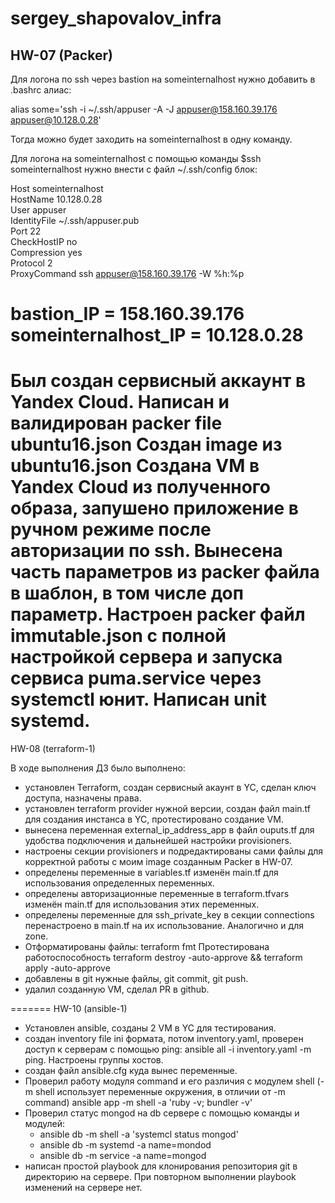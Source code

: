 # sergey_shapovalov_infra

## HW-07 (Packer)

Для логона по ssh через bastion на someinternalhost нужно добавить в .bashrc алиас:

alias some='ssh -i ~/.ssh/appuser -A -J appuser@158.160.39.176 appuser@10.128.0.28'

Тогда можно будет заходить на someinternalhost в одну команду.


Для логона на someinternalhost c помощью команды $ssh someinternalhost нужно внести с файл ~/.ssh/config блок:

Host someinternalhost \
HostName 10.128.0.28 \
User appuser \
IdentityFile ~/.ssh/appuser.pub \
Port 22 \
CheckHostIP no \
Compression yes \
Protocol 2 \
ProxyCommand ssh appuser@158.160.39.176 -W %h:%p 

bastion_IP = 158.160.39.176 
someinternalhost_IP = 10.128.0.28
=======
Был создан сервисный аккаунт в Yandex Cloud.
Написан и валидирован packer file ubuntu16.json
Создан image из ubuntu16.json
Создана VM в Yandex Cloud из полученного образа, запушено приложение в ручном режиме после авторизации по ssh.
Вынесена часть параметров из packer файла в шаблон, в том числе доп параметр.
Настроен packer файл immutable.json с полной настройкой сервера и запуска сервиса puma.service через systemctl юнит. Написан unit systemd.
=======
HW-08 (terraform-1)

В ходе выполнения ДЗ было выполнено:
- установлен Terraform, создан сервисный акаунт в YC, сделан ключ доступа, назначены права.
- установлен terraform provider нужной версии, создан файл main.tf для создания инстанса в YC, протестировано создание VM.
- вынесена переменная external_ip_address_app в файл ouputs.tf для удобства подключения и дальнейшей настройки provisioners.
- настроены секции provisioners и подредактированы сами файлы для корректной работы с моим image созданным Packer в HW-07.
- определены переменные в variables.tf изменён main.tf для использования определенных переменных.
- определены авторизационные переменные в terraform.tfvars изменён main.tf для использования этих переменных. 
- определены переменные для ssh_private_key в секции connections перенастроено в main.tf на их использование. Аналогично и для zone. 
- Отформатированы файлы: terraform fmt Протестирована работоспособность terraform destroy -auto-approve && terraform apply -auto-approve
- добавлены в git нужные файлы, git commit, git push.
- удалил созданную VM, сделал PR в github.

=======
HW-10 (ansible-1)

- Установлен ansible, созданы 2 VM в YC для тестирования.
- создан inventory file ini формата, потом inventory.yaml, проверен доступ к серверам с помощью ping: ansible all -i inventory.yaml -m ping. Настроены группы хостов.
- создан файл ansible.cfg куда вынес переменные.
- Проверил работу модуля command и его различия с модулем shell (-m shell использует переменные окружения, в отличии от -m command) ansible app -m shell -a 'ruby -v; bundler -v'
- Проверил статус mongod на db сервере с помощью команды и модулей:
  - ansible db -m shell -a 'systemcl status mongod'
  - ansible db -m systemd -a name=mondod
  - ansible db -m service -a name=mongod
- написан простой playbook для клонирования репозитория git в директорию на сервере. При повторном выполнении playbook изменений на сервере нет.

